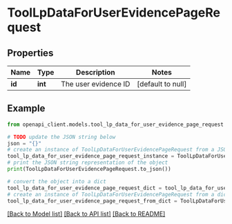 # ToolLpDataForUserEvidencePageRequest


## Properties

Name | Type | Description | Notes
------------ | ------------- | ------------- | -------------
**id** | **int** | The user evidence ID | [default to null]

## Example

```python
from openapi_client.models.tool_lp_data_for_user_evidence_page_request import ToolLpDataForUserEvidencePageRequest

# TODO update the JSON string below
json = "{}"
# create an instance of ToolLpDataForUserEvidencePageRequest from a JSON string
tool_lp_data_for_user_evidence_page_request_instance = ToolLpDataForUserEvidencePageRequest.from_json(json)
# print the JSON string representation of the object
print(ToolLpDataForUserEvidencePageRequest.to_json())

# convert the object into a dict
tool_lp_data_for_user_evidence_page_request_dict = tool_lp_data_for_user_evidence_page_request_instance.to_dict()
# create an instance of ToolLpDataForUserEvidencePageRequest from a dict
tool_lp_data_for_user_evidence_page_request_from_dict = ToolLpDataForUserEvidencePageRequest.from_dict(tool_lp_data_for_user_evidence_page_request_dict)
```
[[Back to Model list]](../README.md#documentation-for-models) [[Back to API list]](../README.md#documentation-for-api-endpoints) [[Back to README]](../README.md)


